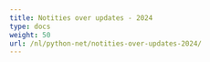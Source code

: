 ```yaml
---
title: Notities over updates - 2024
type: docs
weight: 50
url: /nl/python-net/notities-over-updates-2024/
---
```

